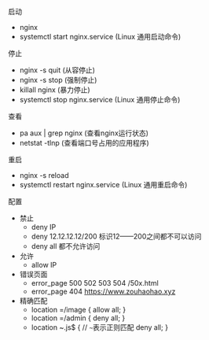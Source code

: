 启动
- nginx
- systemctl start nginx.service  (Linux 通用启动命令)

停止
- nginx -s quit  (从容停止)
- nginx -s stop  (强制停止)
- killall nginx  (暴力停止)
- systemctl stop nginx.service  (Linux 通用停止命令)

查看
- pa aux | grep nginx  (查看nginx运行状态)
- netstat -tlnp  (查看端口号占用的应用程序)

重启
- nginx -s reload
- systemctl restart nginx.service  (Linux 通用重启命令)

配置
- 禁止
  - deny IP
  - deny 12.12.12.12/200  标识12——200之间都不可以访问
  - deny all 都不允许访问
- 允许
  - allow IP
- 错误页面
  - error_page 500 502 503 504 /50x.html
  - error_page 404 https://www.zouhaohao.xyz
- 精确匹配
  - location =/image {
    allow all;
  }
  - location =/admin {
    deny all;
  }
  - location ~\.js$ {  // `~`表示正则匹配
    deny all;
  }